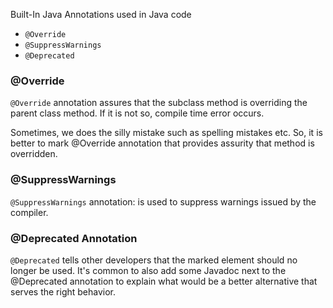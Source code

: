 Built-In Java Annotations used in Java code
- `@Override`
- `@SuppressWarnings`
- `@Deprecated`


### @Override
`@Override` annotation assures that the subclass method is overriding the parent class method. If it is not so, compile time error occurs.

Sometimes, we does the silly mistake such as spelling mistakes etc. So, it is better to mark @Override annotation that provides assurity that method is overridden.

### @SuppressWarnings
`@SuppressWarnings` annotation: is used to suppress warnings issued by the compiler.


### @Deprecated Annotation
`@Deprecated` tells other developers that the marked element should no longer be used. It's common to also add some Javadoc next to the @Deprecated annotation to explain what would be a better alternative that serves the right behavior.
